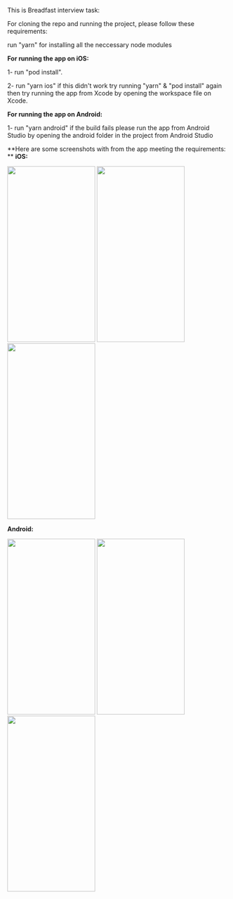 This is Breadfast interview task:

For cloning the repo and running the project, please follow these requirements:



run "yarn" for installing all the neccessary node modules




**For running the app on iOS:**

1- run "pod install".

2- run "yarn ios" if this didn't work try running "yarn" & "pod install" again then try running the app from Xcode by opening the workspace file on Xcode.



**For running the app on Android:**


1- run "yarn android" if the build fails please run the app from Android Studio by opening the android folder in the project from Android Studio


**Here are some screenshots with from the app meeting the requirements:
**
**iOS:**



<img src="https://github.com/AdhamMahmoud98/breadfast-task/assets/46315255/28d6bf98-e3c4-419d-9694-31680e2b3931" width="200" height="400"> 
<img src="https://github.com/AdhamMahmoud98/breadfast-task/assets/46315255/b6150112-a570-4363-9b5c-ae4b33c103a7" width="200" height="400"> 
<img src="https://github.com/AdhamMahmoud98/breadfast-task/assets/46315255/c880854d-4fe7-41fd-a678-315654b9b2d6" width="200" height="400"> 










**Android:**



<img src="https://github.com/AdhamMahmoud98/breadfast-task/assets/46315255/4b1b59b7-c37b-466f-9644-106f0eccbcd8" width="200" height="400"> 
<img src="https://github.com/AdhamMahmoud98/breadfast-task/assets/46315255/3d94d014-18ad-4c1d-ad77-95471b2c2895" width="200" height="400"> 
<img src="https://github.com/AdhamMahmoud98/breadfast-task/assets/46315255/53be2f88-5557-49a9-adda-9bcac8787ce3" width="200" height="400"> 
